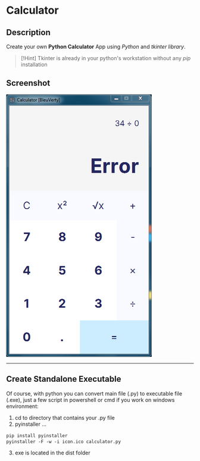 # Calculator
## Description
Create your own **Python Calculator** App using *Python* and *tkinter library*.

> [!Hint] Tkinter is already in your python's workstation without any *pip* installation

## Screenshot
![Calculator Error App](calculator-error.png)

---

## Create Standalone Executable
Of course, with python you can convert main file (.py) to executable file (.exe), just a few script in powershell or cmd if you work on windows environment:
1. cd to directory that contains your .py file
2. pyinstaller ...

```shell
pip install pyinstaller
pyinstaller -F -w -i icon.ico calculator.py
```
3. exe is located in the dist folder

